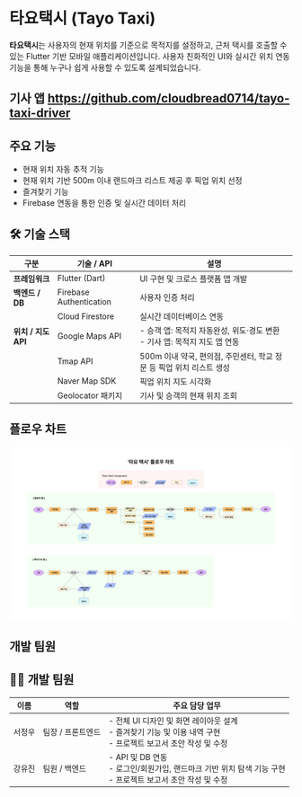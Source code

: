 # 타요택시 (Tayo Taxi)

**타요택시**는 사용자의 현재 위치를 기준으로 목적지를 설정하고, 근처 택시를 호출할 수 있는 Flutter 기반 모바일 애플리케이션입니다. 사용자 친화적인 UI와 실시간 위치 연동 기능을 통해 누구나 쉽게 사용할 수 있도록 설계되었습니다.

기사 앱
https://github.com/cloudbread0714/tayo-taxi-driver
-

##  주요 기능

- 현재 위치 자동 추적 기능
- 현재 위치 기반 500m 이내 랜드마크 리스트 제공 후 픽업 위치 선정
- 즐겨찾기 기능 
- Firebase 연동을 통한 인증 및 실시간 데이터 처리

## 🛠️ 기술 스택

| 구분                | 기술 / API                   | 설명                                                                 |
|---------------------|------------------------------|----------------------------------------------------------------------|
| **프레임워크**       | Flutter (Dart)               | UI 구현 및 크로스 플랫폼 앱 개발                                      |
| **백엔드 / DB**      | Firebase Authentication      | 사용자 인증 처리                                                     |
|                     | Cloud Firestore              | 실시간 데이터베이스 연동                                             |
| **위치 / 지도 API** | Google Maps API              | - 승객 앱: 목적지 자동완성, 위도·경도 변환<br>- 기사 앱: 목적지 지도 앱 연동 |
|                     | Tmap API                     | 500m 이내 약국, 편의점, 주민센터, 학교 정문 등 픽업 위치 리스트 생성   |
|                     | Naver Map SDK                | 픽업 위치 지도 시각화                                                |
|                     | Geolocator 패키지            | 기사 및 승객의 현재 위치 조회                                        |
## 플로우 차트 
![플로우차트](images/기능_흐름도.png)

## 개발 팀원 
## 👩‍💻 개발 팀원

| 이름       | 역할               | 주요 담당 업무                                                                 |
|------------|--------------------|--------------------------------------------------------------------------------|
| 서정우     | 팀장 / 프론트엔드  | - 전체 UI 디자인 및 화면 레이아웃 설계<br>- 즐겨찾기 기능 및 이용 내역 구현<br>- 프로젝트 보고서 초안 작성 및 수정 |
| 강유진     | 팀원 / 백엔드       | - API 및 DB 연동<br>- 로그인/회원가입, 랜드마크 기반 위치 탐색 기능 구현<br>- 프로젝트 보고서 초안 작성 및 수정 |
